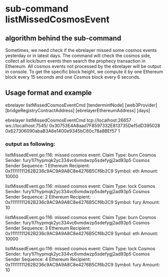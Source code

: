 # sub-command listMissedCosmosEvent

## algorithm behind the sub-command
Sometimes, we need check if the ebrelayer missed some cosmos events yesterday or in latest days. The command will check the cosmos side, collect all lock/burn events then search the prophecy transaction in Ethereum. All cosmos events not processed by the ebrelayer will be output in console. To get the specific block height, we compute it by one Ethereum block every 15 seconds and one Cosmos block every 6 seconds.

## Usage format and example
ebrelayer listMissedCosmosEventCmd [tendermintNode] [web3Provider] [bridgeRegistryContractAddress] [ebrelayerEthereumAddress] [days]

ebrelayer listMissedCosmosEventCmd tcp://localhost:26657 ws://localhost:7545/ 0x30753E4A8aad7F8597332E813735Def5dD395028 0x627306090abaB3A6e1400e9345bC60c78a8BEf57 1

### output as following:

listMissedEvent.go:116: missed cosmos event: 
Claim Type: burn
Cosmos Sender: fury1l7hypmqk2yc334vc6vmdwzp5sdefygj2ad93p5
Cosmos Sender Sequence: 1
Ethereum Recipient: 0x11111111262B236c9AC9A9A8C8e4276B5Cf6b2C9
Symbol: eth
Amount: 10000

listMissedEvent.go:116: missed cosmos event: 
Claim Type: lock
Cosmos Sender: fury1l7hypmqk2yc334vc6vmdwzp5sdefygj2ad93p5
Cosmos Sender Sequence: 2
Ethereum Recipient: 0x11111111262B236c9AC9A9A8C8e4276B5Cf6b2C9
Symbol: fury
Amount: 10

listMissedEvent.go:116: missed cosmos event: 
Claim Type: burn
Cosmos Sender: fury1l7hypmqk2yc334vc6vmdwzp5sdefygj2ad93p5
Cosmos Sender Sequence: 3
Ethereum Recipient: 0x11111111262B236c9AC9A9A8C8e4276B5Cf6b2C9
Symbol: eth
Amount: 10000

listMissedEvent.go:116: missed cosmos event: 
Claim Type: lock
Cosmos Sender: fury1l7hypmqk2yc334vc6vmdwzp5sdefygj2ad93p5
Cosmos Sender Sequence: 4
Ethereum Recipient: 0x11111111262B236c9AC9A9A8C8e4276B5Cf6b2C9
Symbol: fury
Amount: 10
